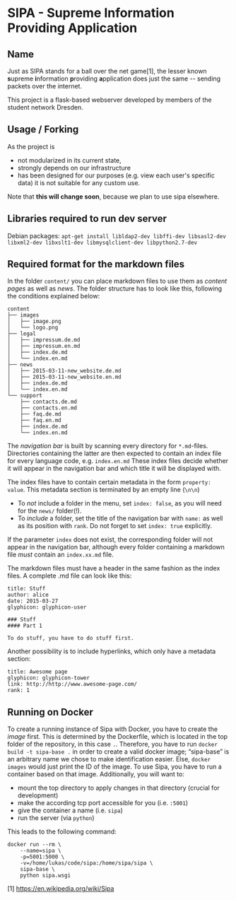 SIPA - Supreme Information Providing Application
==================================


Name
----------------------------------
Just as SIPA stands for a ball over the net game[1], the lesser known **s**upreme **i**nformation **p**roviding **a**pplication
does just the same -- sending packets over the internet.

This project is a flask-based webserver developed by members of the student network Dresden.

Usage / Forking
----------------------------------
As the project is
* not modularized in its current state,
* strongly depends on our infrastructure
* has been designed for our purposes (e.g. view each user's specific data)
it is not suitable for any custom use.

Note that **this will change soon**, because we plan to use sipa elsewhere.


Libraries required to run dev server
----------------------------------

Debian packages:
`apt-get install libldap2-dev libffi-dev libsasl2-dev libxml2-dev libxslt1-dev libmysqlclient-dev libpython2.7-dev`


Required format for the markdown files
----------------------------------
In the folder `content/` you can place markdown files to use them as *content pages* as well as *news*.
The folder structure has to look like this, following the conditions explained below:

    content
    ├── images
    │   ├── image.png
    │   └── logo.png
    ├── legal
    │   ├── impressum.de.md
    │   ├── impressum.en.md
    │   ├── index.de.md
    │   └── index.en.md
    ├── news
    │   ├── 2015-03-11-new_website.de.md
    │   ├── 2015-03-11-new_website.en.md
    │   ├── index.de.md
    │   └── index.en.md
    └── support
        ├── contacts.de.md
        ├── contacts.en.md
        ├── faq.de.md
        ├── faq.en.md
        ├── index.de.md
        └── index.en.md

The *navigation bar* is built by scanning every directory for `*.md`-files.
 Directories containing the latter are then expected to contain an index file for every language code, e.g. `index.en.md`
 These index files decide whether it will appear in the navigation bar and which title it will be displayed with.
 
The index files have to contain certain metadata in the form `property: value`. This metadata section is terminated by an empty line (`\n\n`)
* To *not* include a folder in the menu, set `index: false`, as you will need for the `news/` folder(!).
* To *include* a folder, set the title of the navigation bar with `name:` as well as its position with `rank`.
 Do not forget to set `index: true` explicitly.
 
If the parameter `index` does not exist, the corresponding folder will not appear in the navigation bar, although every folder containing a markdown file *must* contain an `index.xx.md` file.

The markdown files must have a header in the same fashion as the index files. A complete .md file can look like this:

    title: Stuff
    author: alice
    date: 2015-03-27
    glyphicon: glyphicon-user
    
    ### Stuff
    #### Part 1
    
    To do stuff, you have to do stuff first.

Another possibility is to include hyperlinks, which only have a metadata section:

    title: Awesome page
    glyphicon: glyphicon-tower
    link: http://http://www.awesome-page.com/
    rank: 1

Running on Docker
-----------------
To create a running instance of Sipa with Docker, you have to create the *image*
first. This is determined by the Dockerfile, which is located in the top folder
of the repository, in this case `.`.
Therefore, you have to run `docker build -t sipa-base .` in order to create a
valid docker image; “sipa-base” is an arbitrary name we chose to make
identification easier. Else, `docker images` would just print
the ID of the image.
To use Sipa, you have to run a container based on that image. Additionally, you
will want to:

* mount the top directory to apply changes in that directory (crucial for
  development)
* make the according tcp port accessible for you (i.e. `:5001`)
* give the container a name (i.e. `sipa`)
* run the server (via `python`)

This leads to the following command:

```shell
docker run --rm \
    --name=sipa \
    -p=5001:5000 \
    -v=/home/lukas/code/sipa:/home/sipa/sipa \
    sipa-base \
    python sipa.wsgi
```

[1] https://en.wikipedia.org/wiki/Sipa
